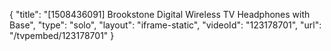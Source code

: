 {
    "title": "[1508436091] Brookstone Digital Wireless TV Headphones with Base",
    "type": "solo",
    "layout": "iframe-static",
    "videoId": "123178701",
    "url": "\/tvpembed\/123178701"
}